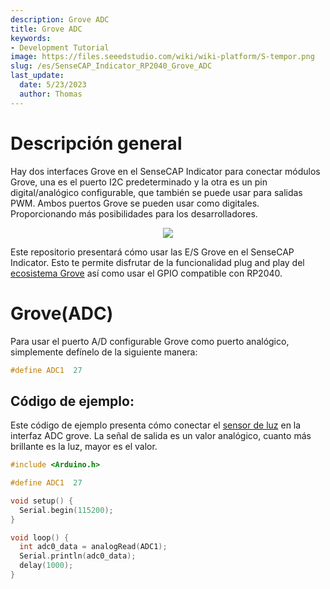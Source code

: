 ```yaml
---
description: Grove ADC
title: Grove ADC
keywords:
- Development Tutorial
image: https://files.seeedstudio.com/wiki/wiki-platform/S-tempor.png
slug: /es/SenseCAP_Indicator_RP2040_Grove_ADC
last_update:
  date: 5/23/2023
  author: Thomas
---
```

# **Descripción general**

Hay dos interfaces Grove en el SenseCAP Indicator para conectar módulos Grove, una es el puerto I2C predeterminado y la otra es un pin digital/analógico configurable, que también se puede usar para salidas PWM. Ambos puertos Grove se pueden usar como digitales. Proporcionando más posibilidades para los desarrolladores.

<div align="center"><img width={800} src="https://files.seeedstudio.com/wiki/SenseCAP/SenseCAP_Indicator/new-grove.png"/></div>

Este repositorio presentará cómo usar las E/S Grove en el SenseCAP Indicator. Esto te permite disfrutar de la funcionalidad plug and play del [ecosistema Grove](https://www.seeedstudio.com/category/Grove-c-1003.html) así como usar el GPIO compatible con RP2040.

# **Grove(ADC)**

Para usar el puerto A/D configurable Grove como puerto analógico, simplemente defínelo de la siguiente manera:

```cpp
#define ADC1  27
```

## **Código de ejemplo**:

Este código de ejemplo presenta cómo conectar el [sensor de luz](/es/Grove-Light_Sensor) en la interfaz ADC grove.
La señal de salida es un valor analógico, cuanto más brillante es la luz, mayor es el valor.

```cpp
#include <Arduino.h>

#define ADC1  27

void setup() {
  Serial.begin(115200);
}

void loop() {
  int adc0_data = analogRead(ADC1);
  Serial.println(adc0_data);
  delay(1000);
}
```